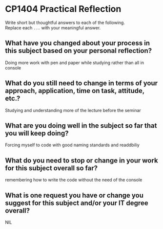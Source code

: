 # CP1404 Practical Reflection

Write short but thoughtful answers to each of the following.  
Replace each `...` with your meaningful answer.

## What have you changed about your process in this subject based on your personal reflection?

Doing more work with pen and paper while studying rather than all in console

## What do you still need to change in terms of your approach, application, time on task, attitude, etc.?

Studying and understanding more of the lecture before the seminar 

## What are you doing well in the subject so far that you will keep doing?

Forcing myself to code with good naming standards and readdbiliy 

## What do you need to stop or change in your work for this subject overall so far?

remembering how to write the code without the need of the console

## What is one request you have or change you suggest for this subject and/or your IT degree overall?

NIL

